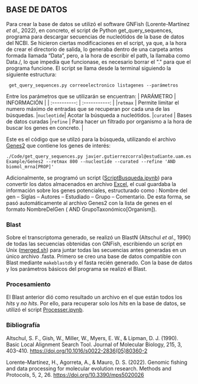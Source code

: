 ## BASE DE DATOS


Para crear la base de datos se utilizó el software GNFish (Lorente-Martínez *et al*., 2022), en concreto, el script de Python get_query_sequences, programa para descargar secuencias de nucleótidos de la base de datos del NCBI. Se hicieron ciertas modificaciones en el script, ya que, a la hora de crear el directorio de salida, lo generaba dentro de una carpeta antes formada llamada “Data”, pero, a la hora de escribir el path, la llamaba como Data./, lo que impedía que funcionase, es necesario borrar el "." para que el programa funcione. 
El script se llama desde la terminal siguiendo la siguiente estructura:

` get_query_sequences.py correoelectronico listagenes --parámetros` 

Entre los parámetros que se utilizarán se encuentran:
| PARÁMETRO    | INFORMACIÓN |
| :----------: | :-----------: |
|` retmax `    | Permite limitar el numero máximo de entradas que se recuperan por cada una de las búsquedas.
|` nucleotide `| Acotar la búsqueda a nucleótidos.
|` curated `   | Bases de datos curadas
|` refine `    | Para hacer un filtrado por organismo a la hora de buscar los genes en concreto. |

Este es el código que se utilzó para la búsqueda, utilizando el archivo [Genes2](/Base_de_datos/Genes2/) que contiene los genes de interés:
 
` ./Code/get_query_sequences.py javier.gutierrezcorral@estudiante.uam.es Example/Genes2 --retmax 800 --nucleotide --curated --refine 'AND biomol_mrna[PROP]' ` 

Adicionalmente, se programó un script ([ScriptBusqueda.ipynb](/Base_de_datos/ScriptBusqueda.ipynb/)) para convertir los datos almacenados en archivo [Excel](/Base_de_datos/Posible_genes.csv/), el cual guardaba la información sobre los genes potenciales, estructurado como : Nombre del gen – Siglas – Autores – Estudiado – Grupo – Comentario. De esta forma, se pasó automáticamente al archivo Genes2 con la lista de genes en el formato NombreDelGen ( AND GrupoTaxonómico[Organism]).

### Blast

Sobre el transcriptoma generado, se realizó un BlastN (Altschul *et al*., 1990) de todas las secuencias obtenidas con GNFish, escribiendo un script en Unix ([merged.sh](/Base_de_datos/merged.sh/)) para juntar todas las secuencias antes generadas en un único archivo .fasta. Primero se creo una base de datos compatible con Blast mediante `makeblastdb` y el fasta recién generado. Con la base de datos y los parámetros básicos del programa se realizó el Blast.

### Procesamiento

El Blast anterior dió como resultado un archivo en el que están todos los *hits* y *no hits*. Por ello, para recuperar solo los *hits* en la base de datos, se utilizó el script [Processer.ipynb](/Base_de_datos/Processer.ipynb/).

### Bibliografía

Altschul, S. F., Gish, W., Miller, W., Myers, E. W., & Lipman, D. J. (1990). Basic Local Alignment Search Tool. Journal of Molecular Biology, 215, 3, 403-410. https://doi.org/10.1016/s0022-2836(05)80360-2 

Lorente-Martínez, H., Agorreta, A., & Mauro, D. S. (2022). Genomic fishing and data processing for molecular evolution research. Methods and Protocols, 5, 2, 26. https://doi.org/10.3390/mps5020026 





